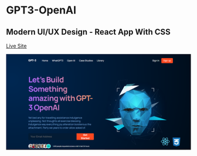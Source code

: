 # GPT3-OpenAI

## Modern UI/UX Design - React App With CSS

[Live Site](https://walid-allaf.github.io/GPT3-OpenAI/)

![website](./static/media/website.png)

